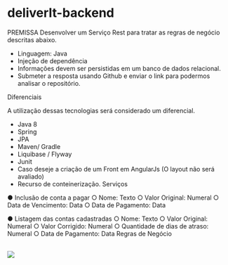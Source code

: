 # deliverIt-backend
PREMISSA
Desenvolver um Serviço Rest para tratar as regras de negócio descritas abaixo.
- Linguagem: Java
- Injeção de dependência
- Informações devem ser persistidas em um banco de dados relacional.
- Submeter a resposta usando Github e enviar o link para podermos analisar o repositório.

Diferenciais

A utilização dessas tecnologias será considerado um diferencial.
- Java 8
- Spring
- JPA
- Maven/ Gradle
- Liquibase / Flyway
- Junit
- Caso deseje a criação de um Front em AngularJs (O layout não será avaliado)
- Recurso de conteinerização.
Serviços

● Inclusão de conta a pagar
○ Nome: Texto
○ Valor Original: Numeral
○ Data de Vencimento: Data
○ Data de Pagamento: Data

● Listagem das contas cadastradas
○ Nome: Texto
○ Valor Original: Numeral
○ Valor Corrigido: Numeral
○ Quantidade de dias de atraso: Numeral
○ Data de Pagamento: Data
Regras de Negócio

<br>
<img src='https://1.bp.blogspot.com/-KH6xjgpOgvU/Xxu2iQ1QQjI/AAAAAAAAJKw/ZNACuRQVqEAaOnAF-d5WBAdV1BElv-uGQCLcBGAsYHQ/s1600/Screen%2BShot%2B2020-07-25%2Bat%2B01.34.38.png'/>
</br>

